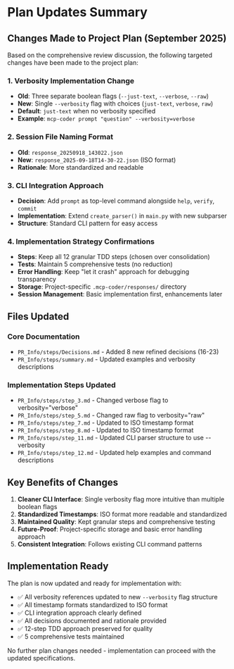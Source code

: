 # Plan Updates Summary

## Changes Made to Project Plan (September 2025)

Based on the comprehensive review discussion, the following targeted changes have been made to the project plan:

### 1. **Verbosity Implementation Change**
- **Old**: Three separate boolean flags (`--just-text`, `--verbose`, `--raw`)
- **New**: Single `--verbosity` flag with choices (`just-text`, `verbose`, `raw`)
- **Default**: `just-text` when no verbosity specified
- **Example**: `mcp-coder prompt "question" --verbosity=verbose`

### 2. **Session File Naming Format**
- **Old**: `response_20250918_143022.json`
- **New**: `response_2025-09-18T14-30-22.json` (ISO format)
- **Rationale**: More standardized and readable

### 3. **CLI Integration Approach**
- **Decision**: Add `prompt` as top-level command alongside `help`, `verify`, `commit`
- **Implementation**: Extend `create_parser()` in `main.py` with new subparser
- **Structure**: Standard CLI pattern for easy access

### 4. **Implementation Strategy Confirmations**
- **Steps**: Keep all 12 granular TDD steps (chosen over consolidation)
- **Tests**: Maintain 5 comprehensive tests (no reduction)
- **Error Handling**: Keep "let it crash" approach for debugging transparency
- **Storage**: Project-specific `.mcp-coder/responses/` directory
- **Session Management**: Basic implementation first, enhancements later

## Files Updated

### Core Documentation
- `PR_Info/steps/Decisions.md` - Added 8 new refined decisions (16-23)
- `PR_Info/steps/summary.md` - Updated examples and verbosity descriptions

### Implementation Steps Updated
- `PR_Info/steps/step_3.md` - Changed verbose flag to verbosity="verbose"
- `PR_Info/steps/step_5.md` - Changed raw flag to verbosity="raw"  
- `PR_Info/steps/step_7.md` - Updated to ISO timestamp format
- `PR_Info/steps/step_8.md` - Updated to ISO timestamp format
- `PR_Info/steps/step_11.md` - Updated CLI parser structure to use --verbosity
- `PR_Info/steps/step_12.md` - Updated help examples and command descriptions

## Key Benefits of Changes

1. **Cleaner CLI Interface**: Single verbosity flag more intuitive than multiple boolean flags
2. **Standardized Timestamps**: ISO format more readable and standardized
3. **Maintained Quality**: Kept granular steps and comprehensive testing
4. **Future-Proof**: Project-specific storage and basic error handling approach
5. **Consistent Integration**: Follows existing CLI command patterns

## Implementation Ready

The plan is now updated and ready for implementation with:
- ✅ All verbosity references updated to new `--verbosity` flag structure
- ✅ All timestamp formats standardized to ISO format
- ✅ CLI integration approach clearly defined
- ✅ All decisions documented and rationale provided
- ✅ 12-step TDD approach preserved for quality
- ✅ 5 comprehensive tests maintained

No further plan changes needed - implementation can proceed with the updated specifications.
